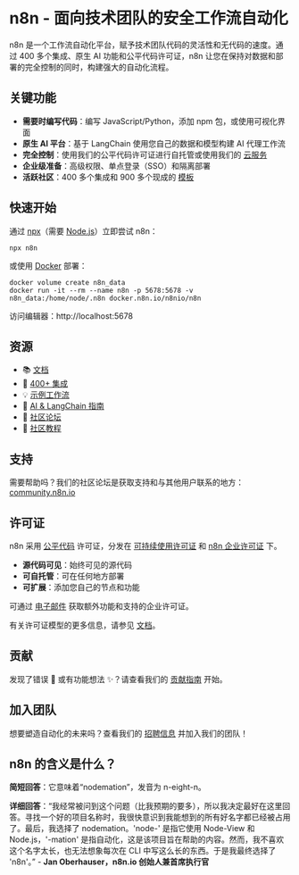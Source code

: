# n8n - 面向技术团队的安全工作流自动化

n8n 是一个工作流自动化平台，赋予技术团队代码的灵活性和无代码的速度。通过 400 多个集成、原生 AI 功能和公平代码许可证，n8n 让您在保持对数据和部署的完全控制的同时，构建强大的自动化流程。

## 关键功能

- **需要时编写代码**：编写 JavaScript/Python，添加 npm 包，或使用可视化界面
- **原生 AI 平台**：基于 LangChain 使用您自己的数据和模型构建 AI 代理工作流
- **完全控制**：使用我们的公平代码许可证进行自托管或使用我们的 [云服务](https://app.n8n.cloud/login)
- **企业级准备**：高级权限、单点登录（SSO）和隔离部署
- **活跃社区**：400 多个集成和 900 多个现成的 [模板](https://n8n.io/workflows)

## 快速开始

通过 [npx](https://docs.n8n.io/hosting/installation/npm/)（需要 [Node.js](https://nodejs.org/en/)）立即尝试 n8n：

```
npx n8n
```

或使用 [Docker](https://docs.n8n.io/hosting/installation/docker/) 部署：

```
docker volume create n8n_data
docker run -it --rm --name n8n -p 5678:5678 -v n8n_data:/home/node/.n8n docker.n8n.io/n8nio/n8n
```

访问编辑器：http://localhost:5678

## 资源

- 📚 [文档](https://docs.n8n.io)
- 🔧 [400+ 集成](https://n8n.io/integrations)
- 💡 [示例工作流](https://n8n.io/workflows)
- 🤖 [AI & LangChain 指南](https://docs.n8n.io/langchain/)
- 👥 [社区论坛](https://community.n8n.io)
- 📖 [社区教程](https://community.n8n.io/c/tutorials/28)

## 支持

需要帮助吗？我们的社区论坛是获取支持和与其他用户联系的地方：
[community.n8n.io](https://community.n8n.io)

## 许可证

n8n 采用 [公平代码](https://faircode.io) 许可证，分发在 [可持续使用许可证](https://github.com/n8n-io/n8n/blob/master/LICENSE.md) 和 [n8n 企业许可证](https://github.com/n8n-io/n8n/blob/master/LICENSE_EE.md) 下。

- **源代码可见**：始终可见的源代码
- **可自托管**：可在任何地方部署
- **可扩展**：添加您自己的节点和功能

可通过 [电子邮件](mailto:license@n8n.io) 获取额外功能和支持的企业许可证。

有关许可证模型的更多信息，请参见 [文档](https://docs.n8n.io/reference/license/)。

## 贡献

发现了错误 🐛 或有功能想法 ✨？请查看我们的 [贡献指南](https://github.com/n8n-io/n8n/blob/master/CONTRIBUTING.md) 开始。

## 加入团队

想要塑造自动化的未来吗？查看我们的 [招聘信息](https://n8n.io/careers) 并加入我们的团队！

## n8n 的含义是什么？

**简短回答**：它意味着“nodemation”，发音为 n-eight-n。

**详细回答**：“我经常被问到这个问题（比我预期的要多），所以我决定最好在这里回答。寻找一个好的项目名称时，我很快意识到我能想到的所有好名字都已经被占用了。最后，我选择了 nodemation。'node-' 是指它使用 Node-View 和 Node.js，'-mation' 是指自动化，这是该项目旨在帮助的内容。然而，我不喜欢这个名字太长，也无法想象每次在 CLI 中写这么长的东西。于是我最终选择了 'n8n'。” - **Jan Oberhauser，n8n.io 创始人兼首席执行官**
